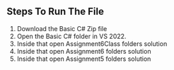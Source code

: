 ## Steps To Run The File
  1. Download the Basic C# Zip file
  2. Open the Basic C# folder in VS 2022.
  3. Inside that open Assignment6Class folders solution 
  4. Inside that open Assignment6 folders solution 
  5. Inside that open Assignment5 folders solution 
